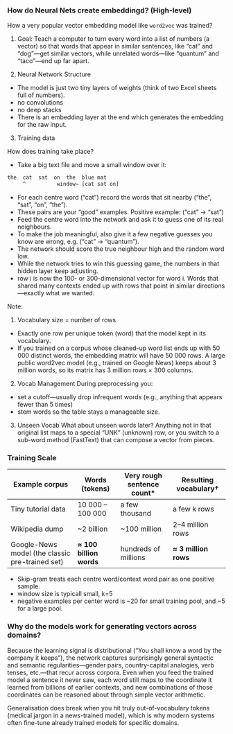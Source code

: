 ### How do Neural Nets create embeddingd? (High-level)

How a very popular vector embedding model like `word2vec` was trained?

1. Goal: 
Teach a computer to turn every word into a list of numbers (a vector) so that words that appear in similar sentences,
like “cat” and “dog”—get similar vectors, while unrelated words—like “quantum” and “taco”—end up far apart.

2. Neural Network Structure
- The model is just two tiny layers of weights (think of two Excel sheets full of numbers).
- no convolutions
- no deep stacks
- There is an embedding layer at the end which generates the embedding for the raw input.

3. Training data

How does training take place?
- Take a big text file and move a small window over it:
```bash
the  cat  sat  on  the  blue mat
     ^          window→ [cat sat on]
```
- For each centre word (“cat”) record the words that sit nearby (“the”, “sat”, “on”, “the”).
- These pairs are your “good” examples. Positive example: (“cat” → “sat”)
- Feed the centre word into the network and ask it to guess one of its real neighbours.
- To make the job meaningful, also give it a few negative guesses you know are wrong, e.g. (“cat” → “quantum”).
- The network should score the true neighbour high and the random word low.
- While the network tries to win this guessing game, the numbers in that hidden layer keep adjusting.
- row i is now the 100- or 300-dimensional vector for word i. Words that shared many contexts ended up with rows that point in similar directions—exactly what we wanted.

Note:
1. Vocabulary size = number of rows
- Exactly one row per unique token (word) that the model kept in its vocabulary.
- If you trained on a corpus whose cleaned-up word list ends up with 50 000 distinct words, the embedding matrix will have 50 000 rows. A large public word2vec model (e.g., trained on Google News) keeps about 3 million words, so its matrix has 3 million rows × 300 columns.

2. Vocab Management
During preprocessing you: 
- set a cutoff—usually drop infrequent words (e.g., anything that appears fewer than 5 times)
- stem words
so the table stays a manageable size.

3. Unseen Vocab
What about unseen words later?
Anything not in that original list maps to a special “UNK” (unknown) row, or you switch to a sub-word method (FastText) that can compose a vector from pieces.


### Training Scale
| Example corpus                                  | Words (tokens)                                 | Very rough sentence count\* | Resulting vocabulary†                                        |
| ----------------------------------------------- | ---------------------------------------------- | --------------------------- | ------------------------------------------------------------ |
| Tiny tutorial data                              | 10 000 – 100 000                               | a few thousand              | a few k rows                                                 |
| Wikipedia dump                                  | \~2 billion                                    | \~100 million               | 2–4 million rows                                             |
| Google-News model (the classic pre-trained set) | **≈ 100 billion words**                        | hundreds of millions        | **≈ 3 million rows**                                         |

- Skip-gram treats each centre word/context word pair as one positive sample.
- window size is typicall small, k=5
- negative examples per center word is ~20 for small training pool, and ~5 for a large pool.



### Why do the models work for generating vectors across domains?

Because the learning signal is distributional (“You shall know a word by the company it keeps”), 
the network captures surprisingly general syntactic and semantic regularities—gender pairs, country-capital analogies, verb tenses, etc.—that recur across corpora. 
Even when you feed the trained model a sentence it never saw, each word still maps to the coordinate it learned from billions of earlier contexts, 
and new combinations of those coordinates can be reasoned about through simple vector arithmetic. 

Generalisation does break when you hit truly out-of-vocabulary tokens (medical jargon in a news-trained model), 
which is why modern systems often fine-tune already trained models for specific domains.


